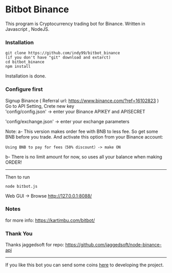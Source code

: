 # Bitbot Binance
This program is Cryptocurrency trading bot for Binance. Written in Javascript , NodeJS.
### Installation
```
git clone https://github.com/indy99/bitbot_binance
(if you don't have "git" download and extarct)
cd bitbot_binance
npm install
```
Installation is done.
### Configure first
Signup Binance ( Referral url: https://www.binance.com/?ref=16102823 )<br>
Go to API Setting, Crete new key<br>
'config/config.json' -> enter your Binance APIKEY and APISECRET


'config/exchange.json' -> enter your exchange parameters

Note:
a- This version makes order fee with BNB to less fee. So get some BNB before you trade. And activate this option from your  Binance account:
```
Using BNB to pay for fees（50% discount）-> make ON
```
b- There is no limit amount for now, so uses all your balance when making ORDER!
***
Then to run
```
node bitbot.js
```
Web GUI -> Browse http://127.0.0.1:8088/
### Notes
for more info: https://kartimbu.com/bitbot/

### Thank You
Thanks jaggedsoft for repo: https://github.com/jaggedsoft/node-binance-api

***
If you like this bot you can send some coins <a href="https://kartimbu.com/pay-acik.php" target="_blank">here</a> to developing the project.
